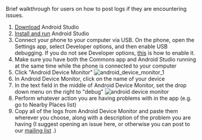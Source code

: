 Brief walkthrough for users on how to post logs if they are encountering issues.

1. [Download](https://developer.android.com/studio/index.html) Android Studio
2. [Install and run](https://developer.android.com/studio/install.html) Android Studio
3. Connect your phone to your computer via USB. On the phone, open the Settings app, select Developer options, and then enable USB debugging. If you do not see Developer options, [this](http://m.androidcentral.com/how-enable-developer-settings-android-42) is how to enable it. 
4. Make sure you have both the Commons app and Android Studio running at the same time while the phone is connected to your computer
5. Click "Android Device Monitor"
![android_device_monitor_1](https://user-images.githubusercontent.com/3611199/27092050-6bba06c2-50a5-11e7-9123-909d6fdc52ac.png)
6. In Android Device Monitor, click on the name of your device
7. In the text field in the middle of Android Device Monitor, set the drop down menu on the right to "debug"
![android device monitor](https://user-images.githubusercontent.com/3611199/27092086-8dbc3c86-50a5-11e7-9b1e-91f1f675ec72.png)
8. Perform whatever action you are having problems with in the app (e.g. go to Nearby Places list)
9. Copy all of the logs from Android Device Monitor and paste them wherever you choose, along with a description of the problem you are having (I suggest opening an issue here, or otherwise you can post to our [mailing list](https://groups.google.com/forum/#!forum/commons-app-android) .)